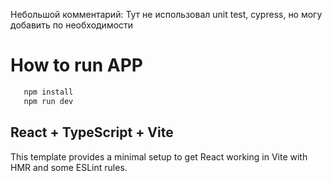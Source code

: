 Небольшой комментарий: Тут не использовал unit test, cypress, но могу добавить по необходимости

# How to run APP

```js
   npm install
   npm run dev
```

## React + TypeScript + Vite

This template provides a minimal setup to get React working in Vite with HMR and some ESLint rules.
